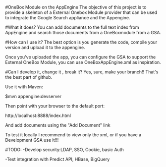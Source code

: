 #OneBox Module on the AppEngine
The objective of this project is to provide a skeleton of a External Onebox Module provider that can be used
to integrate the Google Search appliance and the Appengine.

#What it does?
You can add documents to the full text index from AppEngine and search those documents from a OneBoxmodule 
from a GSA.

#How can I use it?
The best option is you generate the code, compile your version and upload it to the appengine.

Once you've uploaded the app, you can configure the GSA to support the External OneBox Module, you can use OneBoxAppEngine.xml as inspiration.

#Can I develop it, change it , break it?
Yes, sure, make your branch!! That's the best part of github.

Use it with Maven:

$mvn appengine:devserver

Then point with your browser to the default port:

http://localhost:8888/index.html

And add documents using the "Add Document" link

To test it locally I recommend to view only the xml, or if you have a Development GSA use it!!!

#TODO:
-Develop security:LDAP, SSO, Cookie, basic Auth

-Test integration with Predict API, HBase, BigQuery

